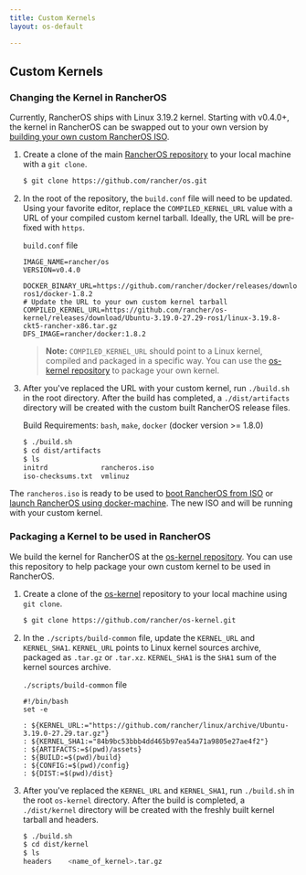 ```yaml
---
title: Custom Kernels
layout: os-default

---
```


## Custom Kernels

### Changing the Kernel in RancherOS 

Currently, RancherOS ships with Linux 3.19.2 kernel. Starting with v0.4.0+, the kernel in RancherOS can be swapped out to your own version by [building your own custom RancherOS ISO]({{site.baseurl}}/os/configuration/custom-rancheros-iso/).

 1. Create a clone of the main [RancherOS repository](https://github.com/rancher/os) to your local machine with a `git clone`. 

    ```bash
    $ git clone https://github.com/rancher/os.git
    ```

 2. In the root of the repository, the `build.conf` file will need to be updated. Using your favorite editor, replace the `COMPILED_KERNEL_URL` value with a URL of your compiled custom kernel tarball. Ideally, the URL will be pre-fixed with `https`.

     `build.conf` file

     ```
     IMAGE_NAME=rancher/os
     VERSION=v0.4.0
 
     DOCKER_BINARY_URL=https://github.com/rancher/docker/releases/download/v1.8.2-ros1/docker-1.8.2
     # Update the URL to your own custom kernel tarball
     COMPILED_KERNEL_URL=https://github.com/rancher/os-kernel/releases/download/Ubuntu-3.19.0-27.29-ros1/linux-3.19.8-ckt5-rancher-x86.tar.gz
     DFS_IMAGE=rancher/docker:1.8.2
     ```

     > **Note:** `COMPILED_KERNEL_URL` should point to a Linux kernel, compiled and packaged in a specific way. You can use the [os-kernel repository](https://github.com/rancher/os-kernel) to package your own kernel.
  
 3. After you've replaced the URL with your custom kernel, run `./build.sh` in the root directory. After the build has completed, a `./dist/artifacts` directory will be created with the custom built RancherOS release files. 

     Build Requirements: `bash`, `make`, `docker` (docker version >= 1.8.0)
     
     ```bash
     $ ./build.sh
     $ cd dist/artifacts
     $ ls
     initrd             rancheros.iso
     iso-checksums.txt	vmlinuz
     ```

The `rancheros.iso` is ready to be used to [boot RancherOS from ISO]({{site.baseurl}}/os/running-rancheros/workstation/boot-from-iso/) or [launch RancherOS using docker-machine]({{site.baseurl}}/os/running-rancheros/workstation/docker-machine). The new ISO and will be running with your custom kernel. 

### Packaging a Kernel to be used in RancherOS

We build the kernel for RancherOS at the [os-kernel repository](https://github.com/rancher/os-kernel). You can use this repository to help package your own custom kernel to be used in RancherOS.


1. Create a clone of the [os-kernel](https://github.com/rancher/os-kernel) repository to your local machine using `git clone`.

     ```bash
     $ git clone https://github.com/rancher/os-kernel.git
     ```

2. In the `./scripts/build-common` file, update the `KERNEL_URL` and `KERNEL_SHA1`. `KERNEL_URL` points to Linux kernel sources archive, packaged as `.tar.gz` or `.tar.xz`. `KERNEL_SHA1` is the `SHA1` sum of the kernel sources archive.

     `./scripts/build-common` file

     ```
    #!/bin/bash
     set -e

     : ${KERNEL_URL:="https://github.com/rancher/linux/archive/Ubuntu-3.19.0-27.29.tar.gz"}
     : ${KERNEL_SHA1:="84b9bc53bbb4dd465b97ea54a71a9805e27ae4f2"}
     : ${ARTIFACTS:=$(pwd)/assets}
     : ${BUILD:=$(pwd)/build}
     : ${CONFIG:=$(pwd)/config}
     : ${DIST:=$(pwd)/dist}

     ```

3. After you've replaced the `KERNEL_URL` and `KERNEL_SHA1`, run `./build.sh` in the root `os-kernel` directory. After the build is completed, a `./dist/kernel` directory will be created with the freshly built kernel tarball and headers. 

     ```bash
     $ ./build.sh
     $ cd dist/kernel
     $ ls
     headers    <name_of_kernel>.tar.gz
     ```